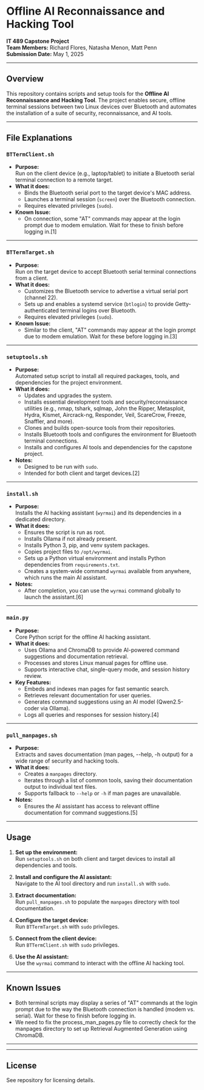# Offline AI Reconnaissance and Hacking Tool

**IT 489 Capstone Project**  
**Team Members:** Richard Flores, Natasha Menon, Matt Penn  
**Submission Date:** May 1, 2025

---

## Overview

This repository contains scripts and setup tools for the **Offline AI Reconnaissance and Hacking Tool**. The project enables secure, offline terminal sessions between two Linux devices over Bluetooth and automates the installation of a suite of security, reconnaissance, and AI tools.

---

## File Explanations

### `BTTermClient.sh`

- **Purpose:**  
  Run on the client device (e.g., laptop/tablet) to initiate a Bluetooth serial terminal connection to a remote target.
- **What it does:**  
  - Binds the Bluetooth serial port to the target device's MAC address.
  - Launches a terminal session (`screen`) over the Bluetooth connection.
  - Requires elevated privileges (`sudo`).
- **Known Issue:**  
  - On connection, some "AT" commands may appear at the login prompt due to modem emulation. Wait for these to finish before logging in.[1]

---

### `BTTermTarget.sh`

- **Purpose:**  
  Run on the target device to accept Bluetooth serial terminal connections from a client.
- **What it does:**  
  - Customizes the Bluetooth service to advertise a virtual serial port (channel 22).
  - Sets up and enables a systemd service (`btlogin`) to provide Getty-authenticated terminal logins over Bluetooth.
  - Requires elevated privileges (`sudo`).
- **Known Issue:**  
  - Similar to the client, "AT" commands may appear at the login prompt due to modem emulation. Wait for these before logging in.[3]

---

### `setuptools.sh`

- **Purpose:**  
  Automated setup script to install all required packages, tools, and dependencies for the project environment.
- **What it does:**  
  - Updates and upgrades the system.
  - Installs essential development tools and security/reconnaissance utilities (e.g., nmap, tshark, sqlmap, John the Ripper, Metasploit, Hydra, Kismet, Aircrack-ng, Responder, Veil, ScareCrow, Freeze, Snaffler, and more).
  - Clones and builds open-source tools from their repositories.
  - Installs Bluetooth tools and configures the environment for Bluetooth terminal connections.
  - Installs and configures AI tools and dependencies for the capstone project.
- **Notes:**  
  - Designed to be run with `sudo`.
  - Intended for both client and target devices.[2]

---

### `install.sh`

- **Purpose:**  
  Installs the AI hacking assistant (`wyrmai`) and its dependencies in a dedicated directory.
- **What it does:**  
  - Ensures the script is run as root.
  - Installs Ollama if not already present.
  - Installs Python 3, pip, and venv system packages.
  - Copies project files to `/opt/wyrmai`.
  - Sets up a Python virtual environment and installs Python dependencies from `requirements.txt`.
  - Creates a system-wide command `wyrmai` available from anywhere, which runs the main AI assistant.
- **Notes:**  
  - After completion, you can use the `wyrmai` command globally to launch the assistant.[6]

---

### `main.py`

- **Purpose:**  
  Core Python script for the offline AI hacking assistant.
- **What it does:**  
  - Uses Ollama and ChromaDB to provide AI-powered command suggestions and documentation retrieval.
  - Processes and stores Linux manual pages for offline use.
  - Supports interactive chat, single-query mode, and session history review.
- **Key Features:**  
  - Embeds and indexes man pages for fast semantic search.
  - Retrieves relevant documentation for user queries.
  - Generates command suggestions using an AI model (Qwen2.5-coder via Ollama).
  - Logs all queries and responses for session history.[4]

---

### `pull_manpages.sh`

- **Purpose:**  
  Extracts and saves documentation (man pages, --help, -h output) for a wide range of security and hacking tools.
- **What it does:**  
  - Creates a `manpages` directory.
  - Iterates through a list of common tools, saving their documentation output to individual text files.
  - Supports fallback to `--help` or `-h` if man pages are unavailable.
- **Notes:**  
  - Ensures the AI assistant has access to relevant offline documentation for command suggestions.[5]

---

## Usage

1. **Set up the environment:**  
   Run `setuptools.sh` on both client and target devices to install all dependencies and tools.

2. **Install and configure the AI assistant:**  
   Navigate to the AI tool directory and run `install.sh` with `sudo`.

3. **Extract documentation:**  
   Run `pull_manpages.sh` to populate the `manpages` directory with tool documentation.

4. **Configure the target device:**  
   Run `BTTermTarget.sh` with `sudo` privileges.

5. **Connect from the client device:**  
   Run `BTTermClient.sh` with `sudo` privileges.

6. **Use the AI assistant:**  
   Use the `wyrmai` command to interact with the offline AI hacking tool.

---

## Known Issues

- Both terminal scripts may display a series of "AT" commands at the login prompt due to the way the Bluetooth connection is handled (modem vs. serial). Wait for these to finish before logging in.
- We need to fix the process_man_pages.py file to correctly check for the manpages directory to set up Retrieval Augmented Generation using ChromaDB.

---




---

## License

See repository for licensing details.
